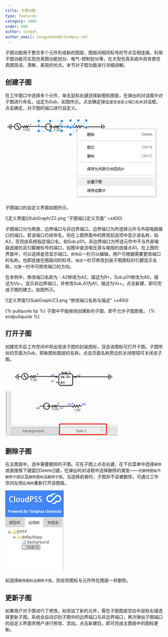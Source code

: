 ```yaml
---
title: 子图功能
type: features
category: 1000
order: 500
author: songyk
author_email: songyankan@cloudpss.net
---
```


子图功能用于整合多个元件形成新的图层，图层间相同标号的节点互相连接。利用子图功能可实现仿真图功能划分、电气-控制划分等，在大型仿真系统中具有使仿真图简洁、清晰、美观的优点。本节对子图功能进行详细讲解。

## 创建子图

在工作窗口中选择多个元件，单击鼠标右键选择新图标图层，在弹出的对话框中对子图进行命名，设定为Sub，如图所示。点击确定弹出`是否自定义端口名称`对话框，点击确定，对子图的端口进行自定义。

![创建子图](SubGraph/Z1.png "创建子图选项")

子图端口的自定义界面如图所示。

![定义界面](SubGraph/Z2.png "子图端口定义页面" =x400)

子图端口分为两类，边界端口与非边界端口。边界端口为所选择元件与外部电路接口的端口，若该端口已经命名，则在上图界面中的修改前选项中显示该名称，如A2，否则由系统指定端口名，如Sub.p01。非边界端口为所选元件中不与外部电路连接的且引脚被标号的端口，如图中直流电压源与电阻的连接点A1。在上图的界面中，可以选择是否显示端口。`修改后`一栏可以编辑，用户可根据需要更改端口的名称，也即连接在图层间的标号。`描述`一栏可修改封装子图图标的引脚显示名称，`位置`一栏中可修改端口的方向。

在本例中，修改端口名称为：A2修改为A2，描述为R+，Sub.p01修改为A0，描述为Vs-。显示非边界端口，并修改Sub.A1为A1，描述为Vs+。点击新建，即可完成子图的建立。如图所示。

![定义界面1](SubGraph/Z3.png "修改端口名称与描述" =x400)

{% pullquote tip %}
子图中不能继续创建新的子图，即不允许子图嵌套。
{% endpullquote %}

## 打开子图

创建完毕后工作空间中将出现该子图的封装图标，双击该图标可打开子图。子图所处的页面为Sub，即新图标图层的名称。点击页面名称旁边的关闭按钮可关闭该子图。

![子图](SubGraph/Z4.png "子图封装后的主仿真页面的仿真图")
![打开子图](SubGraph/Z5.png "子图内部的仿真图")

## 删除子图

在主图层中，选中需要删除的子图。可在子图上点击右键，在下拉菜单中选择`删除`或直接按下键盘[[Delete]]键，在弹出的对话框中选择删除的类型——`仅删除图标不删除子图`以及`删除图标且删除子图`。当选择前者时，子图并不会被删除，可通过工作空间左侧`应用树`重新打开该图层。

![打开删除子图](SubGraph/Z6.png "从应用树打开子图")

如选择`删除图标且删除子图`，则会将图标与元件所在图层一并删除。

## 更新子图

如果用户对子图进行了修改，如添加了新的元件，需在子图图层空白中鼠标右键选择更新子图。系统会自动识别子图中的边界端口与非边界端口，再次弹出子图端口的自定义界面供用户进行修改、添加。点击新建后，即可完成主图层中的图标更新。



